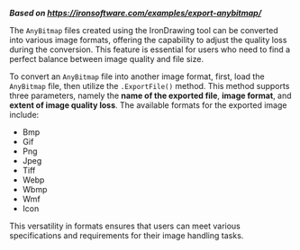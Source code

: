 ***Based on <https://ironsoftware.com/examples/export-anybitmap/>***

The `AnyBitmap` files created using the IronDrawing tool can be converted into various image formats, offering the capability to adjust the quality loss during the conversion. This feature is essential for users who need to find a perfect balance between image quality and file size.

To convert an `AnyBitmap` file into another image format, first, load the `AnyBitmap` file, then utilize the `.ExportFile()` method. This method supports three parameters, namely the **name of the exported file**, **image format**, and **extent of image quality loss**. The available formats for the exported image include:

- Bmp
- Gif
- Png
- Jpeg
- Tiff
- Webp
- Wbmp
- Wmf
- Icon

This versatility in formats ensures that users can meet various specifications and requirements for their image handling tasks.
